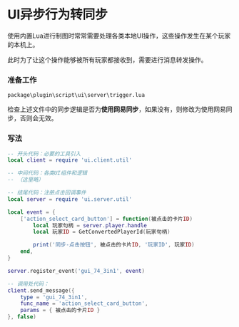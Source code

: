 # UI异步行为转同步

使用内置Lua进行制图时常常需要处理各类本地UI操作，这些操作发生在某个玩家的本机上。

此时为了让这个操作能够被所有玩家都接收到，需要进行消息转发操作。



### 准备工作

`package\plugin\script\ui\server\trigger.lua`

检查上述文件中的同步逻辑是否为**使用网易同步**，如果没有，则修改为使用网易同步，否则会无效。



### 写法

```lua
-- 开头代码：必要的工具引入
local client = require 'ui.client.util'

-- 中间代码：各类UI组件和逻辑
-- （这里略）

-- 结尾代码：注册点击回调事件
local server = require 'ui.server.util'

local event = {
    ['action_select_card_button'] = function(被点击的卡片ID)
        local 玩家句柄 = server.player.handle
        local 玩家ID = GetConvertedPlayerId(玩家句柄)

        print('同步-点击按钮', 被点击的卡片ID, '玩家ID', 玩家ID)
    end,
}

server.register_event('gui_74_3in1', event)

-- 调用处代码：
client.send_message({
    type = 'gui_74_3in1',
    func_name = 'action_select_card_button',
    params = { 被点击的卡片ID }
}, false)
```
